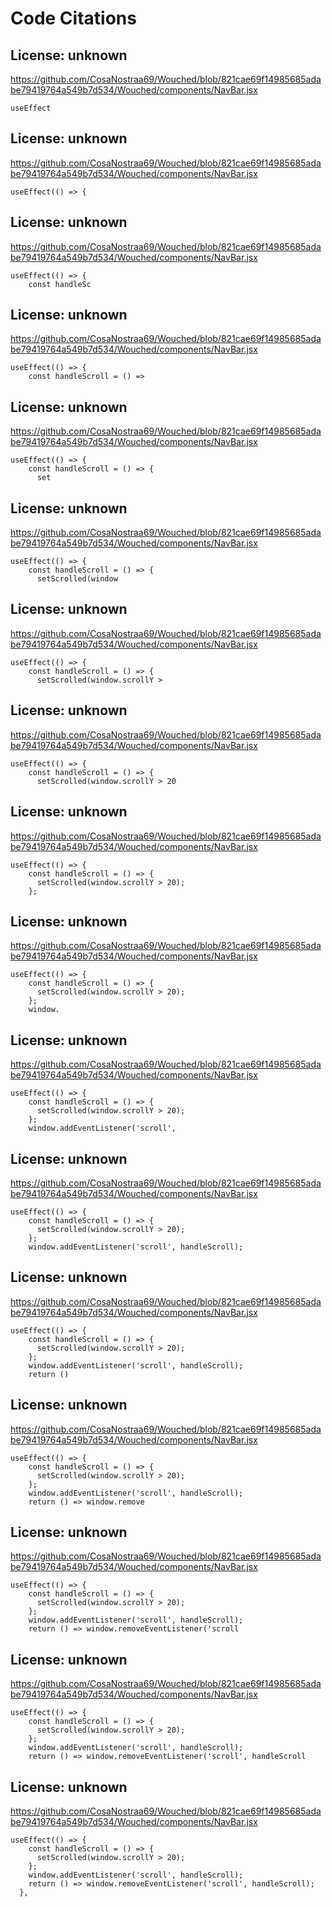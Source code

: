 # Code Citations

## License: unknown
https://github.com/CosaNostraa69/Wouched/blob/821cae69f14985685adabe79419764a549b7d534/Wouched/components/NavBar.jsx

```
useEffect
```


## License: unknown
https://github.com/CosaNostraa69/Wouched/blob/821cae69f14985685adabe79419764a549b7d534/Wouched/components/NavBar.jsx

```
useEffect(() => {
```


## License: unknown
https://github.com/CosaNostraa69/Wouched/blob/821cae69f14985685adabe79419764a549b7d534/Wouched/components/NavBar.jsx

```
useEffect(() => {
    const handleSc
```


## License: unknown
https://github.com/CosaNostraa69/Wouched/blob/821cae69f14985685adabe79419764a549b7d534/Wouched/components/NavBar.jsx

```
useEffect(() => {
    const handleScroll = () =>
```


## License: unknown
https://github.com/CosaNostraa69/Wouched/blob/821cae69f14985685adabe79419764a549b7d534/Wouched/components/NavBar.jsx

```
useEffect(() => {
    const handleScroll = () => {
      set
```


## License: unknown
https://github.com/CosaNostraa69/Wouched/blob/821cae69f14985685adabe79419764a549b7d534/Wouched/components/NavBar.jsx

```
useEffect(() => {
    const handleScroll = () => {
      setScrolled(window
```


## License: unknown
https://github.com/CosaNostraa69/Wouched/blob/821cae69f14985685adabe79419764a549b7d534/Wouched/components/NavBar.jsx

```
useEffect(() => {
    const handleScroll = () => {
      setScrolled(window.scrollY >
```


## License: unknown
https://github.com/CosaNostraa69/Wouched/blob/821cae69f14985685adabe79419764a549b7d534/Wouched/components/NavBar.jsx

```
useEffect(() => {
    const handleScroll = () => {
      setScrolled(window.scrollY > 20
```


## License: unknown
https://github.com/CosaNostraa69/Wouched/blob/821cae69f14985685adabe79419764a549b7d534/Wouched/components/NavBar.jsx

```
useEffect(() => {
    const handleScroll = () => {
      setScrolled(window.scrollY > 20);
    };
```


## License: unknown
https://github.com/CosaNostraa69/Wouched/blob/821cae69f14985685adabe79419764a549b7d534/Wouched/components/NavBar.jsx

```
useEffect(() => {
    const handleScroll = () => {
      setScrolled(window.scrollY > 20);
    };
    window.
```


## License: unknown
https://github.com/CosaNostraa69/Wouched/blob/821cae69f14985685adabe79419764a549b7d534/Wouched/components/NavBar.jsx

```
useEffect(() => {
    const handleScroll = () => {
      setScrolled(window.scrollY > 20);
    };
    window.addEventListener('scroll',
```


## License: unknown
https://github.com/CosaNostraa69/Wouched/blob/821cae69f14985685adabe79419764a549b7d534/Wouched/components/NavBar.jsx

```
useEffect(() => {
    const handleScroll = () => {
      setScrolled(window.scrollY > 20);
    };
    window.addEventListener('scroll', handleScroll);
```


## License: unknown
https://github.com/CosaNostraa69/Wouched/blob/821cae69f14985685adabe79419764a549b7d534/Wouched/components/NavBar.jsx

```
useEffect(() => {
    const handleScroll = () => {
      setScrolled(window.scrollY > 20);
    };
    window.addEventListener('scroll', handleScroll);
    return ()
```


## License: unknown
https://github.com/CosaNostraa69/Wouched/blob/821cae69f14985685adabe79419764a549b7d534/Wouched/components/NavBar.jsx

```
useEffect(() => {
    const handleScroll = () => {
      setScrolled(window.scrollY > 20);
    };
    window.addEventListener('scroll', handleScroll);
    return () => window.remove
```


## License: unknown
https://github.com/CosaNostraa69/Wouched/blob/821cae69f14985685adabe79419764a549b7d534/Wouched/components/NavBar.jsx

```
useEffect(() => {
    const handleScroll = () => {
      setScrolled(window.scrollY > 20);
    };
    window.addEventListener('scroll', handleScroll);
    return () => window.removeEventListener('scroll
```


## License: unknown
https://github.com/CosaNostraa69/Wouched/blob/821cae69f14985685adabe79419764a549b7d534/Wouched/components/NavBar.jsx

```
useEffect(() => {
    const handleScroll = () => {
      setScrolled(window.scrollY > 20);
    };
    window.addEventListener('scroll', handleScroll);
    return () => window.removeEventListener('scroll', handleScroll
```


## License: unknown
https://github.com/CosaNostraa69/Wouched/blob/821cae69f14985685adabe79419764a549b7d534/Wouched/components/NavBar.jsx

```
useEffect(() => {
    const handleScroll = () => {
      setScrolled(window.scrollY > 20);
    };
    window.addEventListener('scroll', handleScroll);
    return () => window.removeEventListener('scroll', handleScroll);
  },
```

